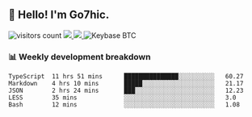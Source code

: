 ## 👋 Hello! I'm Go7hic.

 ![visitors count](https://visitors-by-url-pls-dont-use-this-in-your-repo.vercel.app/Go7hic-github-readme)
 <a href="https://twitter.com/Go7hic">
    <img src="https://img.shields.io/badge/-@Go7hic-1ca0f1?style=flat-square&labelColor=1ca0f1&logo=twitter&logoColor=white&link=https://twitter.com/Go7hic">
   <a/>
   <a href="mailto:gtfx0209@gmail.com">
    <img src="https://img.shields.io/badge/-gtfx0209@gmail.com-c14438?style=flat-square&logo=Gmail&logoColor=white&link=mailto:gtfx0209@gmail.com">
   <a/>
    ![Keybase BTC](https://img.shields.io/keybase/btc/Go7hic)
 <!--
🔭 I’m currently working
🌱 I’m currently learning
💬 Ask me about 
📫 How to reach me: 
⚡ Fun fact: 
-->
 <!--
![My Github Stats](https://github-readme-stats.vercel.app/api?username=Go7hic&show_icons=true&count_private=true)

-->

### 📊 Weekly development breakdown
<!--START_SECTION:waka-->
```text
TypeScript  11 hrs 51 mins      ███████████████░░░░░░░░░░   60.27 
Markdown    4 hrs 10 mins       █████░░░░░░░░░░░░░░░░░░░░   21.17 
JSON        2 hrs 24 mins       ███░░░░░░░░░░░░░░░░░░░░░░   12.23 
LESS        35 mins             ░░░░░░░░░░░░░░░░░░░░░░░░░   3.0 
Bash        12 mins             ░░░░░░░░░░░░░░░░░░░░░░░░░   1.08
```
<!--END_SECTION:waka-->

